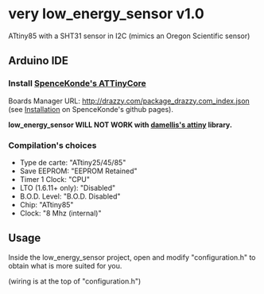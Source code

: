 #  very low_energy_sensor v1.0
ATtiny85 with a SHT31 sensor in I2C (mimics an Oregon Scientific sensor)

## Arduino IDE

### Install [SpenceKonde's ATTinyCore](https://github.com/SpenceKonde/ATTinyCore)

Boards Manager URL: http://drazzy.com/package_drazzy.com_index.json (see [Installation](https://github.com/SpenceKonde/ATTinyCore/blob/master/Installation.md) on SpenceKonde's github pages).

**low_energy_sensor WILL NOT WORK with [damellis's attiny](https://github.com/damellis/attiny) library.**

### Compilation's choices

* Type de carte: "ATtiny25/45/85"
* Save EEPROM: "EEPROM Retained"
* Timer 1 Clock: "CPU"
* LTO (1.6.11+ only): "Disabled"
* B.O.D. Level: "B.O.D. Disabled"
* Chip: "ATtiny85"
* Clock: "8 Mhz (internal)"

## Usage

Inside the low_energy_sensor project, open and modify "configuration.h" to obtain what is more suited for you.

(wiring is at the top of "configuration.h")

